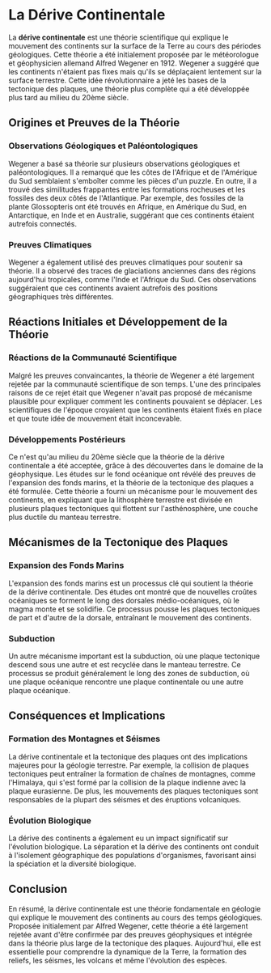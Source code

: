 # La Dérive Continentale

La **dérive continentale** est une théorie scientifique qui explique le mouvement des continents sur la surface de la Terre au cours des périodes géologiques. Cette théorie a été initialement proposée par le météorologue et géophysicien allemand Alfred Wegener en 1912. Wegener a suggéré que les continents n'étaient pas fixes mais qu'ils se déplaçaient lentement sur la surface terrestre. Cette idée révolutionnaire a jeté les bases de la tectonique des plaques, une théorie plus complète qui a été développée plus tard au milieu du 20ème siècle.

## Origines et Preuves de la Théorie

### Observations Géologiques et Paléontologiques

Wegener a basé sa théorie sur plusieurs observations géologiques et paléontologiques. Il a remarqué que les côtes de l'Afrique et de l'Amérique du Sud semblaient s'emboîter comme les pièces d'un puzzle. En outre, il a trouvé des similitudes frappantes entre les formations rocheuses et les fossiles des deux côtés de l'Atlantique. Par exemple, des fossiles de la plante Glossopteris ont été trouvés en Afrique, en Amérique du Sud, en Antarctique, en Inde et en Australie, suggérant que ces continents étaient autrefois connectés.

### Preuves Climatiques

Wegener a également utilisé des preuves climatiques pour soutenir sa théorie. Il a observé des traces de glaciations anciennes dans des régions aujourd'hui tropicales, comme l'Inde et l'Afrique du Sud. Ces observations suggéraient que ces continents avaient autrefois des positions géographiques très différentes.

## Réactions Initiales et Développement de la Théorie

### Réactions de la Communauté Scientifique

Malgré les preuves convaincantes, la théorie de Wegener a été largement rejetée par la communauté scientifique de son temps. L'une des principales raisons de ce rejet était que Wegener n'avait pas proposé de mécanisme plausible pour expliquer comment les continents pouvaient se déplacer. Les scientifiques de l'époque croyaient que les continents étaient fixés en place et que toute idée de mouvement était inconcevable.

### Développements Postérieurs

Ce n'est qu'au milieu du 20ème siècle que la théorie de la dérive continentale a été acceptée, grâce à des découvertes dans le domaine de la géophysique. Les études sur le fond océanique ont révélé des preuves de l'expansion des fonds marins, et la théorie de la tectonique des plaques a été formulée. Cette théorie a fourni un mécanisme pour le mouvement des continents, en expliquant que la lithosphère terrestre est divisée en plusieurs plaques tectoniques qui flottent sur l'asthénosphère, une couche plus ductile du manteau terrestre.

## Mécanismes de la Tectonique des Plaques

### Expansion des Fonds Marins

L'expansion des fonds marins est un processus clé qui soutient la théorie de la dérive continentale. Des études ont montré que de nouvelles croûtes océaniques se forment le long des dorsales médio-océaniques, où le magma monte et se solidifie. Ce processus pousse les plaques tectoniques de part et d'autre de la dorsale, entraînant le mouvement des continents.

### Subduction

Un autre mécanisme important est la subduction, où une plaque tectonique descend sous une autre et est recyclée dans le manteau terrestre. Ce processus se produit généralement le long des zones de subduction, où une plaque océanique rencontre une plaque continentale ou une autre plaque océanique.

## Conséquences et Implications

### Formation des Montagnes et Séismes

La dérive continentale et la tectonique des plaques ont des implications majeures pour la géologie terrestre. Par exemple, la collision de plaques tectoniques peut entraîner la formation de chaînes de montagnes, comme l'Himalaya, qui s'est formé par la collision de la plaque indienne avec la plaque eurasienne. De plus, les mouvements des plaques tectoniques sont responsables de la plupart des séismes et des éruptions volcaniques.

### Évolution Biologique

La dérive des continents a également eu un impact significatif sur l'évolution biologique. La séparation et la dérive des continents ont conduit à l'isolement géographique des populations d'organismes, favorisant ainsi la spéciation et la diversité biologique.

## Conclusion

En résumé, la dérive continentale est une théorie fondamentale en géologie qui explique le mouvement des continents au cours des temps géologiques. Proposée initialement par Alfred Wegener, cette théorie a été largement rejetée avant d'être confirmée par des preuves géophysiques et intégrée dans la théorie plus large de la tectonique des plaques. Aujourd'hui, elle est essentielle pour comprendre la dynamique de la Terre, la formation des reliefs, les séismes, les volcans et même l'évolution des espèces.